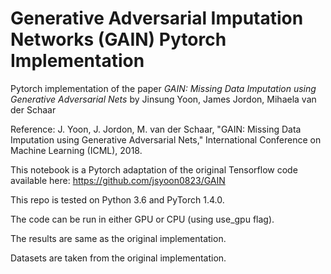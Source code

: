 # Generative Adversarial Imputation Networks (GAIN) Pytorch Implementation
Pytorch implementation of the paper *GAIN: Missing Data Imputation using Generative Adversarial Nets* by Jinsung Yoon, James Jordon, Mihaela van der Schaar

Reference: J. Yoon, J. Jordon, M. van der Schaar, "GAIN: Missing Data Imputation using Generative Adversarial Nets," International Conference on Machine Learning (ICML), 2018.

This notebook is a Pytorch adaptation of the original Tensorflow code available here: https://github.com/jsyoon0823/GAIN

This repo is tested on Python 3.6 and PyTorch 1.4.0.

The code can be run in either GPU or CPU (using use_gpu flag).

The results are same as the original implementation.

Datasets are taken from the original implementation.
